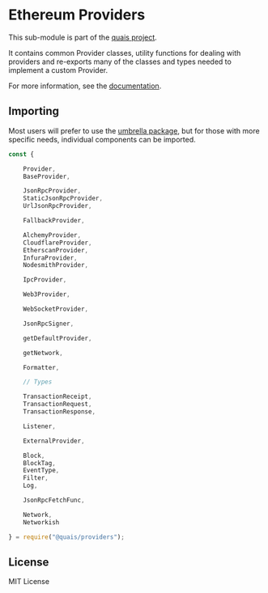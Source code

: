 Ethereum Providers
==================

This sub-module is part of the [quais project](https://github.com/quais-io/quais.js).

It contains common Provider classes, utility functions for dealing with providers
and re-exports many of the classes and types needed to implement a custom Provider.

For more information, see the [documentation](https://docs.quais.io/v5/api/providers/).


Importing
---------

Most users will prefer to use the [umbrella package](https://www.npmjs.com/package/quais),
but for those with more specific needs, individual components can be imported.

```javascript
const {

    Provider,
    BaseProvider,

    JsonRpcProvider,
    StaticJsonRpcProvider,
    UrlJsonRpcProvider,

    FallbackProvider,

    AlchemyProvider,
    CloudflareProvider,
    EtherscanProvider,
    InfuraProvider,
    NodesmithProvider,

    IpcProvider,

    Web3Provider,

    WebSocketProvider,

    JsonRpcSigner,

    getDefaultProvider,

    getNetwork,

    Formatter,

    // Types

    TransactionReceipt,
    TransactionRequest,
    TransactionResponse,

    Listener,

    ExternalProvider,

    Block,
    BlockTag,
    EventType,
    Filter,
    Log,

    JsonRpcFetchFunc,

    Network,
    Networkish

} = require("@quais/providers");
```


License
-------

MIT License
